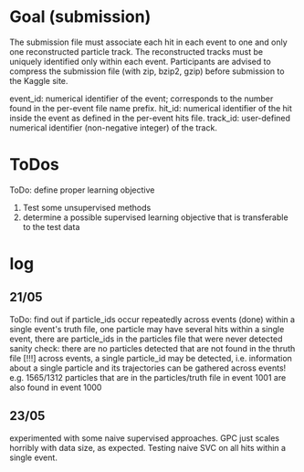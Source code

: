 # Goal (submission)
The submission file must associate each hit in each event to one and only one reconstructed particle track.
The reconstructed tracks must be uniquely identified only within each event.
Participants are advised to compress the submission file (with zip, bzip2, gzip) before submission to the Kaggle site.

event_id: numerical identifier of the event; corresponds to the number found in the per-event file name prefix.
hit_id: numerical identifier of the hit inside the event as defined in the per-event hits file.
track_id: user-defined numerical identifier (non-negative integer) of the track.

# ToDos
ToDo: define proper learning objective
1) Test some unsupervised methods
2) determine a possible supervised learning objective that is transferable to the test data

# log
## 21/05
ToDo: find out if particle_ids occur repeatedly across events (done)
within a single event's truth file, one particle may have several hits
within a single event, there are particle_ids in the particles file that were never detected
sanity check: there are no particles detected that are not found in the thruth file
[!!!] across events, a single particle_id may be detected, i.e. information about a single particle and its trajectories can be gathered across events!
e.g. 1565/1312 particles that are in the particles/truth file in event 1001 are also found in event 1000

## 23/05
experimented with some naive supervised approaches. GPC just scales horribly with data size, as expected. Testing naive SVC on all hits within a single event.

